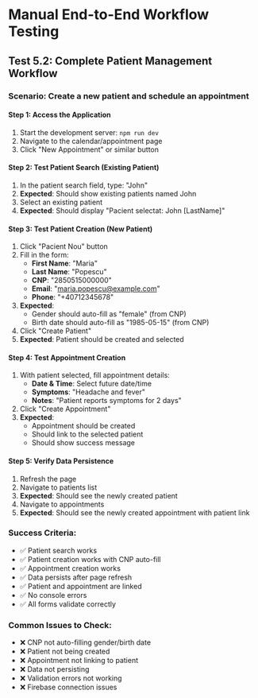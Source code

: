 # Manual End-to-End Workflow Testing

## Test 5.2: Complete Patient Management Workflow

### Scenario: Create a new patient and schedule an appointment

#### Step 1: Access the Application
1. Start the development server: `npm run dev`
2. Navigate to the calendar/appointment page
3. Click "New Appointment" or similar button

#### Step 2: Test Patient Search (Existing Patient)
1. In the patient search field, type: "John"
2. **Expected**: Should show existing patients named John
3. Select an existing patient
4. **Expected**: Should display "Pacient selectat: John [LastName]"

#### Step 3: Test Patient Creation (New Patient)
1. Click "Pacient Nou" button
2. Fill in the form:
   - **First Name**: "Maria"
   - **Last Name**: "Popescu"
   - **CNP**: "2850515000000"
   - **Email**: "maria.popescu@example.com"
   - **Phone**: "+40712345678"
3. **Expected**: 
   - Gender should auto-fill as "female" (from CNP)
   - Birth date should auto-fill as "1985-05-15" (from CNP)
4. Click "Create Patient"
5. **Expected**: Patient should be created and selected

#### Step 4: Test Appointment Creation
1. With patient selected, fill appointment details:
   - **Date & Time**: Select future date/time
   - **Symptoms**: "Headache and fever"
   - **Notes**: "Patient reports symptoms for 2 days"
2. Click "Create Appointment"
3. **Expected**: 
   - Appointment should be created
   - Should link to the selected patient
   - Should show success message

#### Step 5: Verify Data Persistence
1. Refresh the page
2. Navigate to patients list
3. **Expected**: Should see the newly created patient
4. Navigate to appointments
5. **Expected**: Should see the newly created appointment with patient link

### Success Criteria:
- ✅ Patient search works
- ✅ Patient creation works with CNP auto-fill
- ✅ Appointment creation works
- ✅ Data persists after page refresh
- ✅ Patient and appointment are linked
- ✅ No console errors
- ✅ All forms validate correctly

### Common Issues to Check:
- ❌ CNP not auto-filling gender/birth date
- ❌ Patient not being created
- ❌ Appointment not linking to patient
- ❌ Data not persisting
- ❌ Validation errors not working
- ❌ Firebase connection issues
